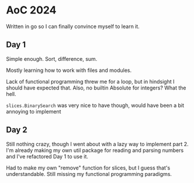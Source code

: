 # AoC 2024

Written in go so I can finally convince myself to learn it.

## Day 1

Simple enough. Sort, difference, sum. 

Mostly learning how to work with files and modules.

Lack of functional programming threw me for a loop, but in hindsight I should have expected that. Also, no builtin Absolute for integers? What the hell.

`slices.BinarySearch` was very nice to have though, would have been a bit annoying to implement

## Day 2

Still nothing crazy, though I went about with a lazy way to implement part 2. I'm already making my own util package for reading and parsing numbers and I've refactored Day 1 to use it.

Had to make my own "remove" function for slices, but I guess that's understandable. Still missing my functional programming paradigms.

